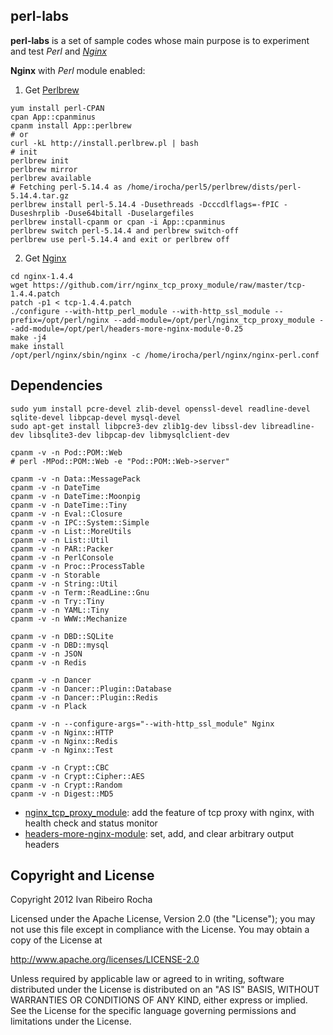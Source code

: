 perl-labs
-----------

**perl-labs**  is a set of sample codes whose main purpose is to experiment and test *Perl* and *[Nginx]*

**Nginx** with *Perl* module enabled:

 1. Get [Perlbrew]
```shell
yum install perl-CPAN
cpan App::cpanminus
cpanm install App::perlbrew
# or
curl -kL http://install.perlbrew.pl | bash
# init
perlbrew init
perlbrew mirror
perlbrew available
# Fetching perl-5.14.4 as /home/irocha/perl5/perlbrew/dists/perl-5.14.4.tar.gz
perlbrew install perl-5.14.4 -Dusethreads -Dcccdlflags=-fPIC -Duseshrplib -Duse64bitall -Duselargefiles
perlbrew install-cpanm or cpan -i App::cpanminus
perlbrew switch perl-5.14.4 and perlbrew switch-off
perlbrew use perl-5.14.4 and exit or perlbrew off
```

 2. Get [Nginx]
```shell
cd nginx-1.4.4
wget https://github.com/irr/nginx_tcp_proxy_module/raw/master/tcp-1.4.4.patch
patch -p1 < tcp-1.4.4.patch
./configure --with-http_perl_module --with-http_ssl_module --prefix=/opt/perl/nginx --add-module=/opt/perl/nginx_tcp_proxy_module --add-module=/opt/perl/headers-more-nginx-module-0.25
make -j4
make install
/opt/perl/nginx/sbin/nginx -c /home/irocha/perl/nginx/nginx-perl.conf
```

Dependencies
-----------

```shell
sudo yum install pcre-devel zlib-devel openssl-devel readline-devel sqlite-devel libpcap-devel mysql-devel
sudo apt-get install libpcre3-dev zlib1g-dev libssl-dev libreadline-dev libsqlite3-dev libpcap-dev libmysqlclient-dev
```

```shell
cpanm -v -n Pod::POM::Web
# perl -MPod::POM::Web -e "Pod::POM::Web->server"
```

```shell
cpanm -v -n Data::MessagePack
cpanm -v -n DateTime
cpanm -v -n DateTime::Moonpig
cpanm -v -n DateTime::Tiny
cpanm -v -n Eval::Closure
cpanm -v -n IPC::System::Simple
cpanm -v -n List::MoreUtils
cpanm -v -n List::Util
cpanm -v -n PAR::Packer
cpanm -v -n PerlConsole
cpanm -v -n Proc::ProcessTable
cpanm -v -n Storable
cpanm -v -n String::Util
cpanm -v -n Term::ReadLine::Gnu
cpanm -v -n Try::Tiny
cpanm -v -n YAML::Tiny
cpanm -v -n WWW::Mechanize
```

```shell
cpanm -v -n DBD::SQLite
cpanm -v -n DBD::mysql
cpanm -v -n JSON
cpanm -v -n Redis
```

```shell
cpanm -v -n Dancer
cpanm -v -n Dancer::Plugin::Database
cpanm -v -n Dancer::Plugin::Redis
cpanm -v -n Plack
```

```shell
cpanm -v -n --configure-args="--with-http_ssl_module" Nginx
cpanm -v -n Nginx::HTTP
cpanm -v -n Nginx::Redis
cpanm -v -n Nginx::Test
```

```shell
cpanm -v -n Crypt::CBC
cpanm -v -n Crypt::Cipher::AES
cpanm -v -n Crypt::Random
cpanm -v -n Digest::MD5
```

* [nginx_tcp_proxy_module]: add the feature of tcp proxy with nginx, with health check and status monitor
* [headers-more-nginx-module]: set, add, and clear arbitrary output headers

Copyright and License
-----------
Copyright 2012 Ivan Ribeiro Rocha

Licensed under the Apache License, Version 2.0 (the "License");
you may not use this file except in compliance with the License.
You may obtain a copy of the License at

   http://www.apache.org/licenses/LICENSE-2.0

Unless required by applicable law or agreed to in writing, software
distributed under the License is distributed on an "AS IS" BASIS,
WITHOUT WARRANTIES OR CONDITIONS OF ANY KIND, either express or implied.
See the License for the specific language governing permissions and
limitations under the License.

[Nginx]: http://wiki.nginx.org/
[Perlbrew]: http://perlbrew.pl/
[nginx_tcp_proxy_module]: https://github.com/irr/nginx_tcp_proxy_module
[headers-more-nginx-module]: https://github.com/agentzh/headers-more-nginx-module
